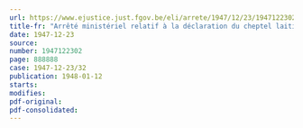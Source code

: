 ```yaml
---
url: https://www.ejustice.just.fgov.be/eli/arrete/1947/12/23/1947122302/justel
title-fr: "Arrêté ministériel relatif à la déclaration du cheptel laitier, au mode de livraison, à la fabrication et à la distribution des produits laitiers, à l'octroi et à la retenue de timbres de lait et de matières grasses à certaines catégories de producteurs"
date: 1947-12-23
source:
number: 1947122302
page: 888888
case: 1947-12-23/32
publication: 1948-01-12
starts:
modifies:
pdf-original:
pdf-consolidated:
---
```


